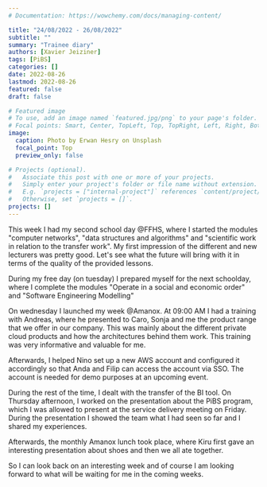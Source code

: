 ```yaml
---
# Documentation: https://wowchemy.com/docs/managing-content/

title: "24/08/2022 - 26/08/2022"
subtitle: ""
summary: "Trainee diary"
authors: [Xavier Jeiziner]
tags: [PiBS]
categories: []
date: 2022-08-26
lastmod: 2022-08-26
featured: false
draft: false

# Featured image
# To use, add an image named `featured.jpg/png` to your page's folder.
# Focal points: Smart, Center, TopLeft, Top, TopRight, Left, Right, BottomLeft, Bottom, BottomRight.
image:
  caption: Photo by Erwan Hesry on Unsplash
  focal_point: Top
  preview_only: false

# Projects (optional).
#   Associate this post with one or more of your projects.
#   Simply enter your project's folder or file name without extension.
#   E.g. `projects = ["internal-project"]` references `content/project/deep-learning/index.md`.
#   Otherwise, set `projects = []`.
projects: []
---
```


This week I had my second school day @FFHS, where I started the modules "computer networks", "data structures and algorithms" and "scientific work in relation to the transfer work". My first impression of the different and new lecturers was pretty good. Let's see what the future will bring with it in terms of the quality of the provided lessons.

During my free day (on tuesday) I prepared myself for the next schoolday, where I complete the modules "Operate in a social and economic order" and "Software Engineering Modelling"

On wednesday I launched my week @Amanox. At 09:00 AM I had a training with Andreas, where he presented to Caro, Sonja and me the product range that we offer in our company. This was mainly about the different private cloud products and how the architectures behind them work. This training was very informative and valuable for me.

Afterwards, I helped Nino set up a new AWS account and configured it accordingly so that Anda and Filip can access the account via SSO.
The account is needed for demo purposes at an upcoming event.

During the rest of the time, I dealt with the transfer of the BI tool. On Thursday afternoon, I worked on the presentation about the PiBS program, which I was allowed to present at the service delivery meeting on Friday. During the presentation I showed the team what I had seen so far and I shared my experiences.

Afterwards, the monthly Amanox lunch took place, where Kiru first gave an interesting presentation about shoes and then we all ate together.

So I can look back on an interesting week and of course I am looking forward to what will be waiting for me in the coming weeks.


</p><br>
<p></p>
